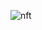 ![nft](https://github.com/tonyrossett/workshop-nft/assets/129084739/4b2673dc-7dcc-4208-a224-319bd67811c1)

